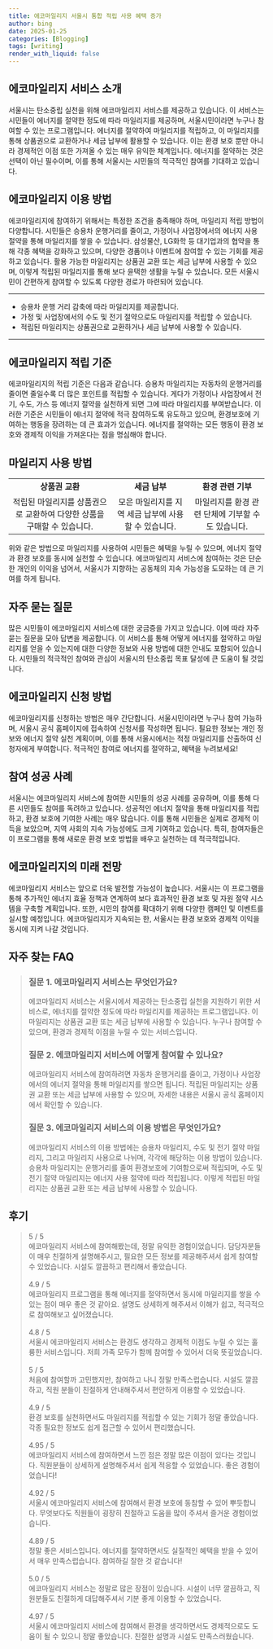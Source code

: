 ```yaml
---
title: 에코마일리지 서울시 통합 적립 사용 혜택 증가
author: bing
date: 2025-01-25
categories: [Blogging]
tags: [writing]
render_with_liquid: false
---
```



<h2 id='에코마일리지_서비스_소개'>에코마일리지 서비스 소개</h2>

<p>서울시는 탄소중립 실천을 위해 에코마일리지 서비스를 제공하고 있습니다. 이 서비스는 시민들이 에너지를 절약한 정도에 따라 마일리지를 제공하며, 서울시민이라면 누구나 참여할 수 있는 프로그램입니다. 에너지를 절약하여 마일리지를 적립하고, 이 마일리지를 통해 상품권으로 교환하거나 세금 납부에 활용할 수 있습니다. 이는 환경 보호 뿐만 아니라 경제적인 이점 또한 가져올 수 있는 매우 유익한 체계입니다. 에너지를 절약하는 것은 선택이 아닌 필수이며, 이를 통해 서울시는 시민들의 적극적인 참여를 기대하고 있습니다.</p>

<h2 id='에코마일리지_이용_방법'>에코마일리지 이용 방법</h2>

<p>에코마일리지에 참여하기 위해서는 특정한 조건을 충족해야 하며, 마일리지 적립 방법이 다양합니다. 시민들은 승용차 운행거리를 줄이고, 가정이나 사업장에서의 에너지 사용 절약을 통해 마일리지를 쌓을 수 있습니다. 삼성물산, LG화학 등 대기업과의 협약을 통해 각종 혜택을 강화하고 있으며, 다양한 경품이나 이벤트에 참여할 수 있는 기회를 제공하고 있습니다. 활용 가능한 마일리지는 상품권 교환 또는 세금 납부에 사용할 수 있으며, 이렇게 적립된 마일리지를 통해 보다 윤택한 생활을 누릴 수 있습니다. 모든 서울시민이 간편하게 참여할 수 있도록 다양한 경로가 마련되어 있습니다.</p>

<hr />

<ul>
    <li>승용차 운행 거리 감축에 따라 마일리지를 제공합니다.</li>
    <li>가정 및 사업장에서의 수도 및 전기 절약으로도 마일리지를 적립할 수 있습니다.</li>
    <li>적립된 마일리지는 상품권으로 교환하거나 세금 납부에 사용할 수 있습니다.</li>
</ul>

<hr />

<h2 id='에코마일리지_적립_기준'>에코마일리지 적립 기준</h2>

<p>에코마일리지의 적립 기준은 다음과 같습니다. 승용차 마일리지는 자동차의 운행거리를 줄이면 줄일수록 더 많은 포인트를 적립할 수 있습니다. 게다가 가정이나 사업장에서 전기, 수도, 가스 등 에너지 절약을 실천하게 되면 그에 따라 마일리지를 부여받습니다. 이러한 기준은 시민들이 에너지 절약에 적극 참여하도록 유도하고 있으며, 환경보호에 기여하는 행동을 장려하는 데 큰 효과가 있습니다. 에너지를 절약하는 모든 행동이 환경 보호와 경제적 이익을 가져온다는 점을 명심해야 합니다.</p>

<h2 id='마일리지_사용_방법'>마일리지 사용 방법</h2>

<table>
    <tr>
        <td style="text-align: center; height: 17px;"><b>상품권 교환</b></td>
        <td style="text-align: center; height: 17px;"><b>세금 납부</b></td>
        <td style="text-align: center; height: 17px;"><b>환경 관련 기부</b></td>
    </tr>
    <tr>
        <td style="text-align: center; height: 17px;">적립된 마일리지를 상품권으로 교환하여 다양한 상품을 구매할 수 있습니다.</td>
        <td style="text-align: center; height: 17px;">모은 마일리지를 지역 세금 납부에 사용할 수 있습니다.</td>
        <td style="text-align: center; height: 17px;">마일리지를 환경 관련 단체에 기부할 수도 있습니다.</td>
    </tr>
</table>

<p>위와 같은 방법으로 마일리지를 사용하여 시민들은 혜택을 누릴 수 있으며, 에너지 절약과 환경 보호를 동시에 실천할 수 있습니다. 에코마일리지 서비스에 참여하는 것은 단순한 개인의 이익을 넘어서, 서울시가 지향하는 공동체의 지속 가능성을 도모하는 데 큰 기여를 하게 됩니다.</p>

<h2 id='자주_묻는_질문'>자주 묻는 질문</h2>

<p>많은 시민들이 에코마일리지 서비스에 대한 궁금증을 가지고 있습니다. 이에 따라 자주 묻는 질문을 모아 답변을 제공합니다. 이 서비스를 통해 어떻게 에너지를 절약하고 마일리지를 얻을 수 있는지에 대한 다양한 정보와 사용 방법에 대한 안내도 포함되어 있습니다. 시민들의 적극적인 참여와 관심이 서울시의 탄소중립 목표 달성에 큰 도움이 될 것입니다.</p>

<h2 id='에코마일리지_신청_방법'>에코마일리지 신청 방법</h2>

<p>에코마일리지를 신청하는 방법은 매우 간단합니다. 서울시민이라면 누구나 참여 가능하며, 서울시 공식 홈페이지에 접속하여 신청서를 작성하면 됩니다. 필요한 정보는 개인 정보와 에너지 절약 실천 계획이며, 이를 통해 서울시에서는 적정 마일리지를 산출하여 신청자에게 부여합니다. 적극적인 참여로 에너지를 절약하고, 혜택을 누려보세요!</p>

<h2 id='참여_성공_사례'>참여 성공 사례</h2>

<p>서울시는 에코마일리지 서비스에 참여한 시민들의 성공 사례를 공유하며, 이를 통해 다른 시민들도 참여를 독려하고 있습니다. 성공적인 에너지 절약을 통해 마일리지를 적립하고, 환경 보호에 기여한 사례는 매우 많습니다. 이를 통해 시민들은 실제로 경제적 이득을 보았으며, 지역 사회의 지속 가능성에도 크게 기여하고 있습니다. 특히, 참여자들은 이 프로그램을 통해 새로운 환경 보호 방법을 배우고 실천하는 데 적극적입니다.</p>

<h2 id='에코마일리지_미래_전망'>에코마일리지의 미래 전망</h2>

<p>에코마일리지 서비스는 앞으로 더욱 발전할 가능성이 높습니다. 서울시는 이 프로그램을 통해 추가적인 에너지 효율 정책과 연계하여 보다 효과적인 환경 보호 및 자원 절약 시스템을 구축할 계획입니다. 또한, 시민의 참여를 확대하기 위해 다양한 캠페인 및 이벤트를 실시할 예정입니다. 에코마일리지가 지속되는 한, 서울시는 환경 보호와 경제적 이익을 동시에 지켜 나갈 것입니다.</p>


<h2 id='자주_찾는_FAQ'>자주 찾는 FAQ</h2>
<div itemscope="" itemtype="https://schema.org/FAQPage"> 
<blockquote> 
<div itemscope="" itemprop="mainEntity" itemtype="https://schema.org/Question"> 
<h3 itemprop="name">질문 1. 에코마일리지 서비스는 무엇인가요?</h3> 
<div itemscope="" itemprop="acceptedAnswer" itemtype="https://schema.org/Answer"> 
<span itemprop="text"> 
<p>에코마일리지 서비스는 서울시에서 제공하는 탄소중립 실천을 지원하기 위한 서비스로, 에너지를 절약한 정도에 따라 마일리지를 제공하는 프로그램입니다. 이 마일리지는 상품권 교환 또는 세금 납부에 사용할 수 있습니다. 누구나 참여할 수 있으며, 환경과 경제적 이점을 누릴 수 있는 서비스입니다.</p> 
</span> 
</div> 
</div> 

<div itemscope="" itemprop="mainEntity" itemtype="https://schema.org/Question"> 
<h3 itemprop="name">질문 2. 에코마일리지 서비스에 어떻게 참여할 수 있나요?</h3> 
<div itemscope="" itemprop="acceptedAnswer" itemtype="https://schema.org/Answer"> 
<span itemprop="text"> 
<p>에코마일리지 서비스에 참여하려면 자동차 운행거리를 줄이고, 가정이나 사업장에서의 에너지 절약을 통해 마일리지를 쌓으면 됩니다. 적립된 마일리지는 상품권 교환 또는 세금 납부에 사용할 수 있으며, 자세한 내용은 서울시 공식 홈페이지에서 확인할 수 있습니다.</p> 
</span> 
</div> 
</div> 

<div itemscope="" itemprop="mainEntity" itemtype="https://schema.org/Question"> 
<h3 itemprop="name">질문 3. 에코마일리지 서비스의 이용 방법은 무엇인가요?</h3> 
<div itemscope="" itemprop="acceptedAnswer" itemtype="https://schema.org/Answer"> 
<span itemprop="text"> 
<p>에코마일리지 서비스의 이용 방법에는 승용차 마일리지, 수도 및 전기 절약 마일리지, 그리고 마일리지 사용으로 나뉘며, 각각에 해당하는 이용 방법이 있습니다. 승용차 마일리지는 운행거리를 줄여 환경보호에 기여함으로써 적립되며, 수도 및 전기 절약 마일리지는 에너지 사용 절약에 따라 적립됩니다. 이렇게 적립된 마일리지는 상품권 교환 또는 세금 납부에 사용할 수 있습니다.</p> 
</span> 
</div> 
</div> 
</blockquote> 
</div>
<h2 id='후기'>후기</h2>
<div itemscope itemtype="https://schema.org/Product">
  <blockquote>
  <div itemprop="review" itemscope itemtype="https://schema.org/Review">
      <div itemprop="reviewRating" itemscope itemtype="https://schema.org/Rating"> <span itemprop="ratingValue">5</span> / <span itemprop="bestRating">5</span> </div>
      <span itemprop="reviewBody">에코마일리지 서비스에 참여해봤는데, 정말 유익한 경험이었습니다. 담당자분들이 매우 친절하게 설명해주시고, 필요한 모든 정보를 제공해주셔서 쉽게 참여할 수 있었습니다. 시설도 깔끔하고 편리해서 좋았습니다.</span>
  </div>
  <br>
  <div itemprop="review" itemscope itemtype="https://schema.org/Review">
      <div itemprop="reviewRating" itemscope itemtype="https://schema.org/Rating"> <span itemprop="ratingValue">4.9</span> / <span itemprop="bestRating">5</span> </div>
      <span itemprop="reviewBody">에코마일리지 프로그램을 통해 에너지를 절약하면서 동시에 마일리지를 쌓을 수 있는 점이 매우 좋은 것 같아요. 설명도 상세하게 해주셔서 이해가 쉽고, 적극적으로 참여해보고 싶어졌습니다.</span>
  </div>
  <br>
  <div itemprop="review" itemscope itemtype="https://schema.org/Review">
      <div itemprop="reviewRating" itemscope itemtype="https://schema.org/Rating"> <span itemprop="ratingValue">4.8</span> / <span itemprop="bestRating">5</span> </div>
      <span itemprop="reviewBody">서울시 에코마일리지 서비스는 환경도 생각하고 경제적 이점도 누릴 수 있는 훌륭한 서비스입니다. 저희 가족 모두가 함께 참여할 수 있어서 더욱 뜻깊었습니다.</span>
  </div>
  <br>
  <div itemprop="review" itemscope itemtype="https://schema.org/Review">
      <div itemprop="reviewRating" itemscope itemtype="https://schema.org/Rating"> <span itemprop="ratingValue">5</span> / <span itemprop="bestRating">5</span> </div>
      <span itemprop="reviewBody">처음에 참여할까 고민했지만, 참여하고 나니 정말 만족스럽습니다. 시설도 깔끔하고, 직원 분들이 친절하게 안내해주셔서 편안하게 이용할 수 있었습니다.</span>
  </div>
  <br>
  <div itemprop="review" itemscope itemtype="https://schema.org/Review">
      <div itemprop="reviewRating" itemscope itemtype="https://schema.org/Rating"> <span itemprop="ratingValue">4.9</span> / <span itemprop="bestRating">5</span> </div>
      <span itemprop="reviewBody">환경 보호를 실천하면서도 마일리지를 적립할 수 있는 기회가 정말 좋았습니다. 각종 필요한 정보도 쉽게 접근할 수 있어서 편리했습니다.</span>
  </div>
  <br>
  <div itemprop="review" itemscope itemtype="https://schema.org/Review">
      <div itemprop="reviewRating" itemscope itemtype="https://schema.org/Rating"> <span itemprop="ratingValue">4.95</span> / <span itemprop="bestRating">5</span> </div>
      <span itemprop="reviewBody">에코마일리지 서비스에 참여하면서 느낀 점은 정말 많은 이점이 있다는 것입니다. 직원분들이 상세하게 설명해주셔서 쉽게 적응할 수 있었습니다. 좋은 경험이었습니다!</span>
  </div>
  <br>
  <div itemprop="review" itemscope itemtype="https://schema.org/Review">
      <div itemprop="reviewRating" itemscope itemtype="https://schema.org/Rating"> <span itemprop="ratingValue">4.92</span> / <span itemprop="bestRating">5</span> </div>
      <span itemprop="reviewBody">서울시 에코마일리지 서비스에 참여해서 환경 보호에 동참할 수 있어 뿌듯합니다. 무엇보다도 직원들이 굉장히 친절하고 도움을 많이 주셔서 즐거운 경험이었습니다.</span>
  </div>
  <br>
  <div itemprop="review" itemscope itemtype="https://schema.org/Review">
      <div itemprop="reviewRating" itemscope itemtype="https://schema.org/Rating"> <span itemprop="ratingValue">4.89</span> / <span itemprop="bestRating">5</span> </div>
      <span itemprop="reviewBody">정말 좋은 서비스입니다. 에너지를 절약하면서도 실질적인 혜택을 받을 수 있어서 매우 만족스럽습니다. 참여하길 잘한 것 같습니다!</span>
  </div>
  <br>
  <div itemprop="review" itemscope itemtype="https://schema.org/Review">
      <div itemprop="reviewRating" itemscope itemtype="https://schema.org/Rating"> <span itemprop="ratingValue">5.0</span> / <span itemprop="bestRating">5</span> </div>
      <span itemprop="reviewBody">에코마일리지 서비스는 정말로 많은 장점이 있습니다. 시설이 너무 깔끔하고, 직원분들도 친절하게 대답해주셔서 기분 좋게 이용할 수 있었습니다.</span>
  </div>
  <br>
  <div itemprop="review" itemscope itemtype="https://schema.org/Review">
      <div itemprop="reviewRating" itemscope itemtype="https://schema.org/Rating"> <span itemprop="ratingValue">4.97</span> / <span itemprop="bestRating">5</span> </div>
      <span itemprop="reviewBody">서울시 에코마일리지 서비스에 참여해서 환경을 생각하면서도 경제적으로도 도움이 될 수 있으니 정말 좋았습니다. 친절한 설명과 시설도 만족스러웠습니다.</span>
  </div>
  </blockquote>
</div>
